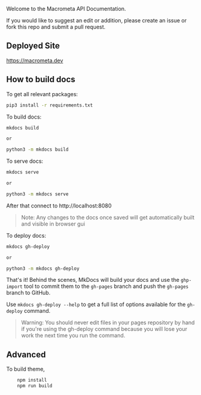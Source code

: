 Welcome to the Macrometa API Documentation. 

If you would like to suggest an edit or addition, please create an issue or fork this repo and submit a pull request.

## Deployed Site

https://macrometa.dev

## How to build docs

To get all relevant packages:

```bash
pip3 install -r requirements.txt
```

To build docs:

```bash
mkdocs build

or

python3 -m mkdocs build
```

To serve docs:

```bash
mkdocs serve

or

python3 -m mkdocs serve
```

After that connect to http://localhost:8080

> Note: Any changes to the docs once saved will get automatically built and visible in browser gui

To deploy docs:

```bash
mkdocs gh-deploy

or

python3 -m mkdocs gh-deploy
```

That's it! Behind the scenes, MkDocs will build your docs and use the `ghp-import` tool to commit them to the `gh-pages` branch and push the `gh-pages` branch to GitHub.

Use `mkdocs gh-deploy --help` to get a full list of options available for the `gh-deploy` command.

> Warning: You should never edit files in your pages repository by hand if you're using the gh-deploy command because you will lose your work the next time you run the command.

## Advanced

To build theme,

```bash
    npm install
    npm run build
```

